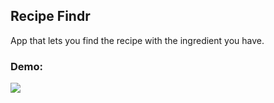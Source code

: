 ## Recipe Findr
App that lets you find the recipe with the ingredient you have.

### Demo: 
![](demo.gif)